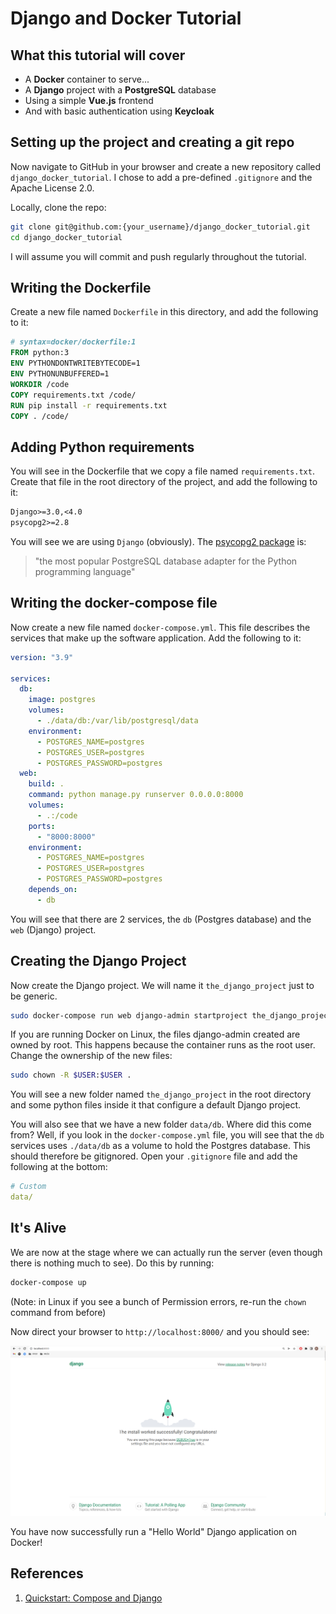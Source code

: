 # Django and Docker Tutorial

## What this tutorial will cover

+ A **Docker** container to serve...
+ A **Django** project with a **PostgreSQL** database
+ Using a simple **Vue.js** frontend
+ And with basic authentication using **Keycloak**

## Setting up the project and creating a git repo

Now navigate to GitHub in your browser and create a new repository called `django_docker_tutorial`.
I chose to add a pre-defined `.gitignore` and the Apache License 2.0.

Locally, clone the repo:

```sh
git clone git@github.com:{your_username}/django_docker_tutorial.git
cd django_docker_tutorial
```

I will assume you will commit and push regularly throughout the tutorial.

## Writing the Dockerfile

Create a new file named `Dockerfile` in this directory, and add the following to it:

```dockerfile
# syntax=docker/dockerfile:1
FROM python:3
ENV PYTHONDONTWRITEBYTECODE=1
ENV PYTHONUNBUFFERED=1
WORKDIR /code
COPY requirements.txt /code/
RUN pip install -r requirements.txt
COPY . /code/
```

## Adding Python requirements

You will see in the Dockerfile that we copy a file named `requirements.txt`.
Create that file in the root directory of the project, and add the following to it:

```txt
Django>=3.0,<4.0
psycopg2>=2.8
```

You will see we are using `Django` (obviously). The [psycopg2 package](https://pypi.org/project/psycopg2/) is:

> "the most popular PostgreSQL database adapter for the Python programming language"

## Writing the docker-compose file

Now create a new file named `docker-compose.yml`. This file describes the services
that make up the software application. Add the following to it:

```yml
version: "3.9"

services:
  db:
    image: postgres
    volumes:
      - ./data/db:/var/lib/postgresql/data
    environment:
      - POSTGRES_NAME=postgres
      - POSTGRES_USER=postgres
      - POSTGRES_PASSWORD=postgres
  web:
    build: .
    command: python manage.py runserver 0.0.0.0:8000
    volumes:
      - .:/code
    ports:
      - "8000:8000"
    environment:
      - POSTGRES_NAME=postgres
      - POSTGRES_USER=postgres
      - POSTGRES_PASSWORD=postgres
    depends_on:
      - db
```

You will see that there are 2 services, the `db` (Postgres database) and the `web` (Django) project.

## Creating the Django Project

Now create the Django project. We will name it `the_django_project` just to be generic.

```sh
sudo docker-compose run web django-admin startproject the_django_project .
```

If you are running Docker on Linux, the files django-admin created are owned by root.
This happens because the container runs as the root user.
Change the ownership of the new files:

```sh
sudo chown -R $USER:$USER .
```

You will see a new folder named `the_django_project` in the root directory and
some python files inside it that configure a default Django project.

You will also see that we have a new folder `data/db`.
Where did this come from? Well, if you look in the `docker-compose.yml` file,
you will see that the `db` services uses `./data/db` as a volume to hold the
Postgres database.
This should therefore be gitignored.
Open your `.gitignore` file and add the following at the bottom:

```yml
# Custom
data/
```

## It's Alive

We are now at the stage where we can actually run the server (even though there
is nothing much to see). Do this by running:

```sh
docker-compose up
```

(Note: in Linux if you see a bunch of Permission errors, re-run the `chown` command from before)

Now direct your browser to `http://localhost:8000/` and you should see:

![It's Alive!](./images/its_alive.png)

You have now successfully run a "Hello World" Django application on Docker!

## References

1. [Quickstart: Compose and Django](https://docs.docker.com/samples/django/)
